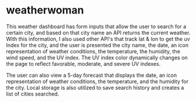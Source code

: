 # weatherwoman
This weather dashboard has form inputs that allow the user to search for a certain city, and based on that city name an API returns the current weather. With this information, I also used other API's that track lat & lon to get the uv Index for the city, and the user is presented the city name, the date, an icon representation of weather conditions, the temperature, the humidity, the wind speed, and the UV index. The UV index color dynamically changes on the page to reflect favorable, moderate, and severe UV indexes. 

The user can also view a 5-day forecast that displays the date, an icon representation of weather conditions, the temperature, and the humidity for the city. Local storage is also utilized to save search history and creates a list of cities searched. 
